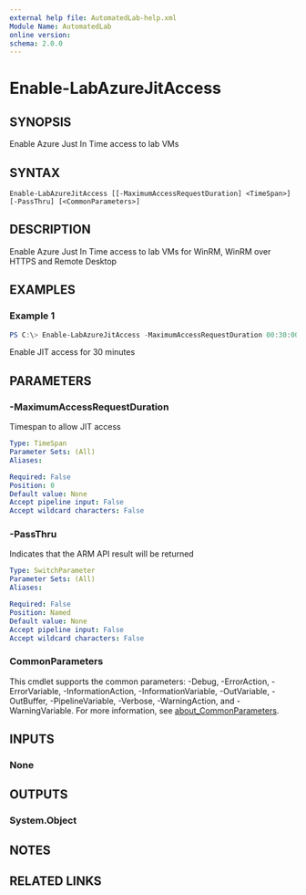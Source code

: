 ```yaml
---
external help file: AutomatedLab-help.xml
Module Name: AutomatedLab
online version:
schema: 2.0.0
---
```


# Enable-LabAzureJitAccess

## SYNOPSIS

Enable Azure Just In Time access to lab VMs

## SYNTAX

```
Enable-LabAzureJitAccess [[-MaximumAccessRequestDuration] <TimeSpan>] [-PassThru] [<CommonParameters>]
```

## DESCRIPTION

Enable Azure Just In Time access to lab VMs for WinRM, WinRM over HTTPS and Remote Desktop

## EXAMPLES

### Example 1
```powershell
PS C:\> Enable-LabAzureJitAccess -MaximumAccessRequestDuration 00:30:00
```

Enable JIT access for 30 minutes

## PARAMETERS

### -MaximumAccessRequestDuration
Timespan to allow JIT access

```yaml
Type: TimeSpan
Parameter Sets: (All)
Aliases:

Required: False
Position: 0
Default value: None
Accept pipeline input: False
Accept wildcard characters: False
```

### -PassThru
Indicates that the ARM API result will be returned

```yaml
Type: SwitchParameter
Parameter Sets: (All)
Aliases:

Required: False
Position: Named
Default value: None
Accept pipeline input: False
Accept wildcard characters: False
```

### CommonParameters
This cmdlet supports the common parameters: -Debug, -ErrorAction, -ErrorVariable, -InformationAction, -InformationVariable, -OutVariable, -OutBuffer, -PipelineVariable, -Verbose, -WarningAction, and -WarningVariable. For more information, see [about_CommonParameters](http://go.microsoft.com/fwlink/?LinkID=113216).

## INPUTS

### None

## OUTPUTS

### System.Object
## NOTES

## RELATED LINKS
